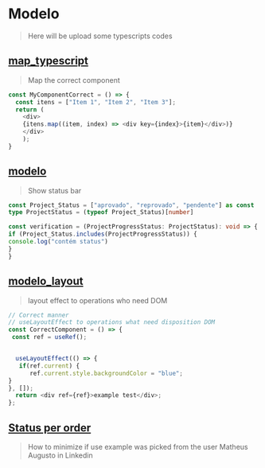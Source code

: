 # Modelo
> Here will be upload some typescripts codes

## [map_typescript](/map_typescript.ts)
> Map the correct component
```typescript
const MyComponentCorrect = () => {
  const itens = ["Item 1", "Item 2", "Item 3"];
  return (
    <div>
    {itens.map((item, index) => <div key={index}>{item}</div>)}
    </div>
    );
}
```

## [modelo](/modelo1.ts)
> Show status bar
```typescript
const Project_Status = ["aprovado", "reprovado", "pendente"] as const
type ProjectStatus = (typeof Project_Status)[number]

const verification = (ProjectProgressStatus: ProjectStatus): void => {
if (Project_Status.includes(ProjectProgressStatus)) {
console.log("contém status")
}
}
```

## [modelo_layout](/modelo_layout.ts)
> layout effect to operations who need DOM
```typescript
// Correct manner
// useLayoutEffect to operations what need disposition DOM
const CorrectComponent = () => {
 const ref = useRef();


  useLayoutEffect(() => {
   if(ref.current) {
      ref.current.style.backgroundColor = "blue";
}
}, []);
  return <div ref={ref}>example test</div>;
};
```

## [Status per order](/statusperorder.ts)
> How to minimize if use example was picked from the user Matheus Augusto in Linkedin
```typescript
```
